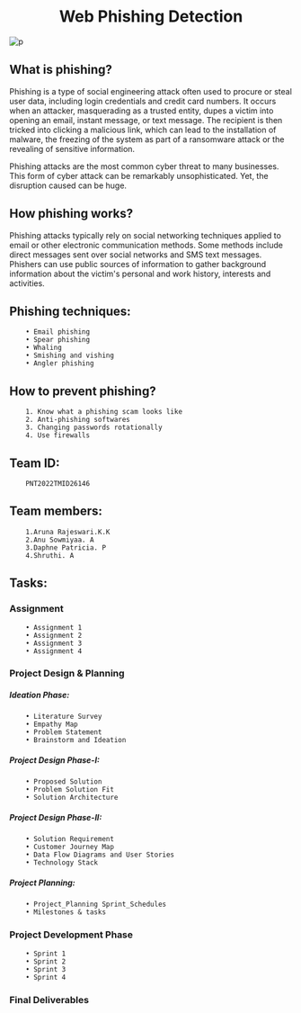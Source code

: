 <h1 align="center">Web Phishing Detection</h1>

![p](https://user-images.githubusercontent.com/114014205/201517286-55a57d15-9434-4f2c-9bb1-335e2cf9f9f1.jpg)

## What is phishing?
Phishing is a type of social engineering attack often used to procure or steal user data, including login credentials and credit card numbers. It occurs when an attacker, masquerading as a trusted entity, dupes a victim into opening an email, instant message, or text message. The recipient is then tricked into clicking a malicious link, which can lead to the installation of malware, the freezing of the system as part of a ransomware attack or the revealing of sensitive information.

Phishing attacks are the most common cyber threat to many businesses.
This form of cyber attack can be remarkably unsophisticated. Yet, the disruption caused can be huge.

## How phishing works?
Phishing attacks typically rely on social networking techniques applied to email or other electronic communication methods. Some methods include direct messages sent over social networks and SMS text messages.
Phishers can use public sources of information to gather background information about the victim's personal and work history, interests and activities.
## Phishing techniques:
        • Email phishing 
        • Spear phishing 
        • Whaling
        • Smishing and vishing
        • Angler phishing

## How to prevent phishing?
        1. Know what a phishing scam looks like
        2. Anti-phishing softwares
        3. Changing passwords rotationally
        4. Use firewalls
## Team ID:
        PNT2022TMID26146
## Team members:
        1.Aruna Rajeswari.K.K
        2.Anu Sowmiyaa. A
        3.Daphne Patricia. P
        4.Shruthi. A
## Tasks:
### Assignment
        • Assignment 1 
        • Assignment 2 
        • Assignment 3 
        • Assignment 4 
### Project Design & Planning
##### Ideation Phase:
        • Literature Survey
        • Empathy Map
        • Problem Statement
        • Brainstorm and Ideation
##### Project Design Phase-I:
        • Proposed Solution
        • Problem Solution Fit
        • Solution Architecture
#####  Project Design Phase-II:
        • Solution Requirement
        • Customer Journey Map
        • Data Flow Diagrams and User Stories
        • Technology Stack
#####  Project Planning:
        • Project_Planning Sprint_Schedules
        • Milestones & tasks
###  Project Development Phase
        • Sprint 1
        • Sprint 2
        • Sprint 3
        • Sprint 4
###  Final Deliverables
        
